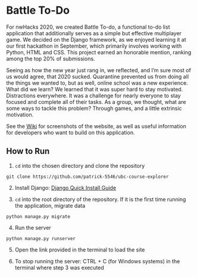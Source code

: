 # Battle To-Do
For nwHacks 2020, we created Battle To-do, a functional to-do list application that additionally serves as a simple but effective multiplayer game. We decided on the Django framework, as we enjoyed learning it at our first hackathon in September, which primarily involves working with Python, HTML and CSS. This project earned an honorable mention, ranking among the top 20% of submissions.

Seeing as how the new year just rang in, we reflected, and I’m sure most of us would agree, that 2020 sucked. Quarantine prevented us from doing all the things we wanted to, but as well, online school was a new experience. What did we learn? We learned that it was super hard to stay motivated. Distractions everywhere. It was a challenge for nearly everyone to stay focused and complete all of their tasks. As a group, we thought, what are some ways to tackle this problem? Through games, and a little extrinsic motivation.

See the [Wiki](https://github.com/patrick-5546/battle-todo/wiki) for screenshots of the website, as well as useful information for developers who want to build on this application.

## How to Run
1. `cd` into the chosen directory and clone the repository
```
git clone https://github.com/patrick-5546/ubc-course-explorer
```
2. Install Django: [Django Quick Install Guide](https://docs.djangoproject.com/en/3.1/intro/install/)

3. `cd` into the root directory of the repository. If it is the first time running the application, migrate data
```
python manage.py migrate
```
4. Run the server
```
python manage.py runserver
```
5. Open the link provided in the terminal to load the site

6. To stop running the server: CTRL + C (for Windows systems) in the terminal where step 3 was executed

